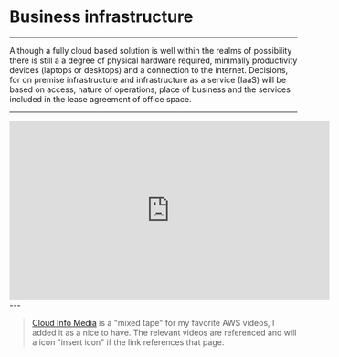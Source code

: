 # Business infrastructure 

---

Although a fully cloud based solution is well within the realms of possibility there is still a a degree of physical hardware required, minimally productivity devices (laptops or desktops) and a connection to the internet. Decisions, for on premise infrastructure and infrastructure as a service (IaaS) will be based on access, nature of operations, place of business and the services included in the lease agreement of office space.

---

<iframe width="560" height="315" src="https://www.youtube.com/embed/evpE9T3nXxw" frameborder="0" allow="accelerometer; autoplay; encrypted-media; gyroscope; picture-in-picture" allowfullscreen></iframe>
---

> [Cloud Info Media](/info-media) is a "mixed tape" for my favorite AWS videos, I added it as a nice to have. The relevant videos are referenced and will a icon "insert icon" if the link references that page.

